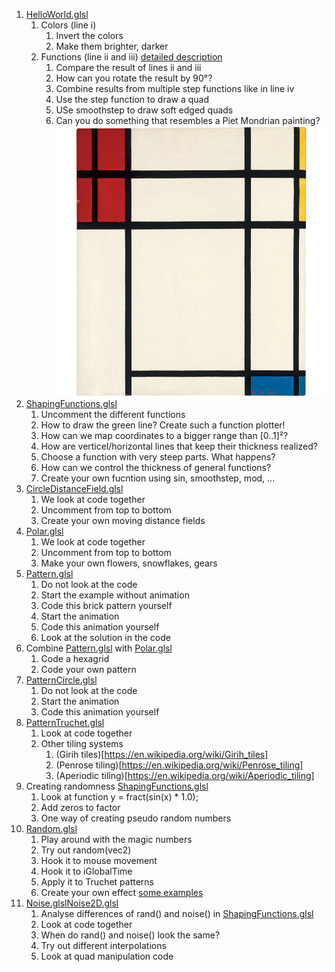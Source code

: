 1. [HelloWorld.glsl](HelloWorld.glsl)
	1. Colors (line i)
		1. Invert the colors
		1. Make them brighter, darker
	1. Functions (line ii and iii) [detailed description](https://thebookofshaders.com/07/)
		1. Compare the result of lines ii and iii
		1. How can you rotate the result by 90°?
		1. Combine results from multiple step functions like in line iv
		1. Use the step function to draw a quad
		1. USe smoothstep to draw soft edged quads
		1. Can you do something that resembles a Piet Mondrian painting? ![Mondrian painting](mondrian.jpg "Mondrian painting")
1. [ShapingFunctions.glsl](ShapingFunctions.glsl)
	1. Uncomment the different functions
	1. How to draw the green line? Create such a function plotter!
	1. How can we map coordinates to a bigger range than [0..1]²?
	1. How are verticel/horizontal lines that keep their thickness realized?
	1. Choose a function with very steep parts. What happens?
	1. How can we control the thickness of general functions?
	1. Create your own fucntion using sin, smoothstep, mod, ...
1. [CircleDistanceField.glsl](CircleDistanceField.glsl)
	1. We look at code together
	1. Uncomment from top to bottom
	1. Create your own moving distance fields
1. [Polar.glsl](Polar.glsl)
	1. We look at code together
	1. Uncomment from top to bottom
	1. Make your own flowers, snowflakes, gears
1. [Pattern.glsl](Pattern.glsl)
	1. Do not look at the code
	1. Start the example without animation
	1. Code this brick pattern yourself
	1. Start the animation
	1. Code this animation yourself
	1. Look at the solution in the code
1. Combine [Pattern.glsl](Pattern.glsl) with [Polar.glsl](Polar.glsl)
	1. Code a hexagrid
	1. Code your own pattern
1. [PatternCircle.glsl](PatternCircle.glsl)
	1. Do not look at the code
	1. Start the animation
	1. Code this animation yourself
1. [PatternTruchet.glsl](PatternTruchet.glsl)
	1. Look at code together
	1. Other tiling systems 
		1. (Girih tiles)[https://en.wikipedia.org/wiki/Girih_tiles]
		1. (Penrose tiling)[https://en.wikipedia.org/wiki/Penrose_tiling]
		1. (Aperiodic tiling)[https://en.wikipedia.org/wiki/Aperiodic_tiling]
1. Creating randomness [ShapingFunctions.glsl](ShapingFunctions.glsl)
	1. Look at function y = fract(sin(x) * 1.0);
	1. Add zeros to factor
	1. One way of creating pseudo random numbers
1. [Random.glsl](Random.glsl)
	1. Play around with the magic numbers
	1. Try out random(vec2)
	1. Hook it to mouse movement
	1. Hook it to iGlobalTime
	1. Apply it to Truchet patterns
	1. Create your own effect [some examples](http://thebookofshaders.com/10/)
1. [Noise.glsl](Noise.glsl)[Noise2D.glsl](Noise2D.glsl)
	1. Analyse differences of rand() and noise() in [ShapingFunctions.glsl](ShapingFunctions.glsl)
	1. Look at code together
	1. When do rand() and noise() look the same?
	1. Try out different interpolations
	1. Look at quad manipulation code